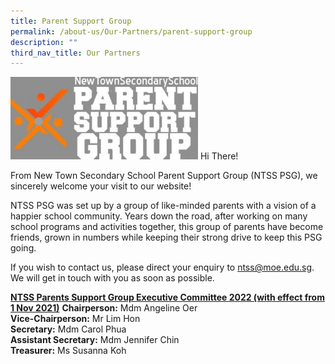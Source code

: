 ```yaml
---
title: Parent Support Group
permalink: /about-us/Our-Partners/parent-support-group
description: ""
third_nav_title: Our Partners
---
```

![](/images/PSGG-300x132.jpg)
Hi There!

From New Town Secondary School Parent Support Group (NTSS PSG), we sincerely welcome your visit to our website!

NTSS PSG was set up by a group of like-minded parents with a vision of a happier school community. Years down the road, after working on many school programs and activities together, this group of parents have become friends, grown in numbers while keeping their strong drive to keep this PSG going.

If you wish to contact us, please direct your enquiry to ntss@moe.edu.sg. We will get in touch with you as soon as possible.

<u>**NTSS Parents Support Group Executive Committee 2022 (with effect from 1 Nov 2021)**</u>
**Chairperson:**                   Mdm Angeline Oer<br>
**Vice-Chairperson:**         Mr Lim Hon<br>
**Secretary:**                         Mdm Carol Phua<br>
**Assistant Secretary:**    Mdm Jennifer Chin<br>
**Treasurer:**                        Ms Susanna Koh<br>
